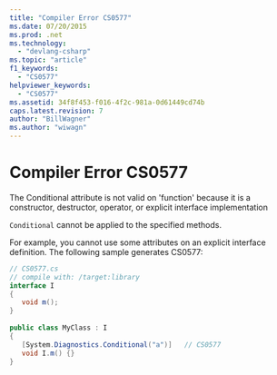 ```yaml
---
title: "Compiler Error CS0577"
ms.date: 07/20/2015
ms.prod: .net
ms.technology: 
  - "devlang-csharp"
ms.topic: "article"
f1_keywords: 
  - "CS0577"
helpviewer_keywords: 
  - "CS0577"
ms.assetid: 34f8f453-f016-4f2c-981a-0d61449cd74b
caps.latest.revision: 7
author: "BillWagner"
ms.author: "wiwagn"
---
```

# Compiler Error CS0577
The Conditional attribute is not valid on 'function' because it is a constructor, destructor, operator, or explicit interface implementation  
  
 `Conditional` cannot be applied to the specified methods.  
  
 For example, you cannot use some attributes on an explicit interface definition. The following sample generates CS0577:  
  
```csharp  
// CS0577.cs  
// compile with: /target:library  
interface I  
{  
   void m();  
}  
  
public class MyClass : I  
{  
   [System.Diagnostics.Conditional("a")]   // CS0577  
   void I.m() {}  
}  
```
